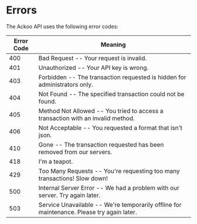 # Errors

<!---<aside class="notice">
This error section is stored in a separate file in <code>includes/_errors.md</code>. Slate allows you to optionally separate out your docs into many files...just save them to the <code>includes</code> folder and add them to the top of your <code>index.md</code>'s frontmatter. Files are included in the order listed.
</aside>--->

The Ackoo API uses the following error codes:


Error Code | Meaning
---------- | -------
400 | Bad Request -- Your request is invalid.
401 | Unauthorized -- Your API key is wrong.
403 | Forbidden -- The transaction requested is hidden for administrators only.
404 | Not Found -- The specified transaction could not be found.
405 | Method Not Allowed -- You tried to access a transaction with an invalid method.
406 | Not Acceptable -- You requested a format that isn't json.
410 | Gone -- The transaction requested has been removed from our servers.
418 | I'm a teapot.
429 | Too Many Requests -- You're requesting too many transactions! Slow down!
500 | Internal Server Error -- We had a problem with our server. Try again later.
503 | Service Unavailable -- We're temporarily offline for maintenance. Please try again later.
